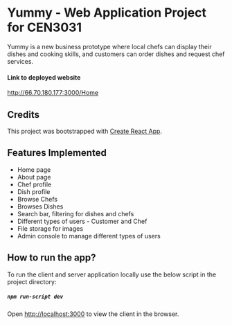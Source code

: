 # Yummy - Web Application Project for CEN3031

Yummy is a new business prototype where local chefs can display their dishes and cooking skills, and customers can order dishes and request chef services.

#### Link to deployed website 
http://66.70.180.177:3000/Home

## Credits 
This project was bootstrapped with [Create React App](https://github.com/facebook/create-react-app).

## Features Implemented
 - Home page
 - About page
 - Chef profile
 - Dish profile
 - Browse Chefs
 - Browses Dishes
 - Search bar, filtering for dishes and chefs
 - Different types of users - Customer and Chef
 - File storage for images
 - Admin console to manage different types of users


 ## How to run the app?
To run the client and server application locally use the below script in the project directory:
##### `npm run-script dev`
Open [http://localhost:3000](http://localhost:3000) to view the client in the browser.

